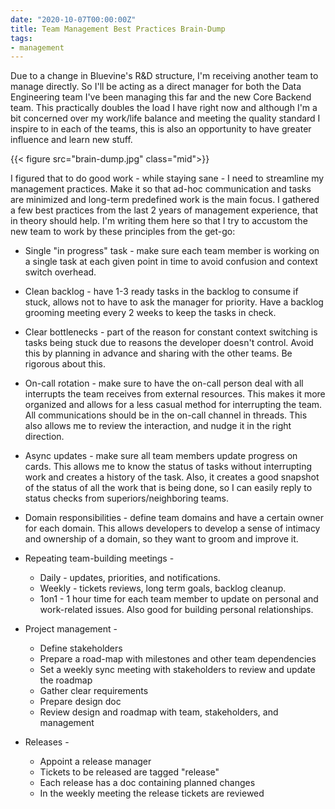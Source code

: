 ```yaml
---
date: "2020-10-07T00:00:00Z"
title: Team Management Best Practices Brain-Dump
tags:
- management
---
```


Due to a change in Bluevine's R&D structure, I'm receiving another team to manage directly. So I'll be acting as a direct manager for both the Data Engineering team I've been managing this far and the new Core Backend team. This practically doubles the load I have right now and although I'm a bit concerned over my work/life balance and meeting the quality standard I inspire to in each of the teams, this is also an opportunity to have greater influence and learn new stuff.

{{< figure src="brain-dump.jpg" class="mid">}}

I figured that to do good work - while staying sane - I need to streamline my management practices. Make it so that ad-hoc communication and tasks are minimized and long-term predefined work is the main focus. I gathered a few best practices from the last 2 years of management experience, that in theory should help. I'm writing them here so that I try to accustom the new team to work by these principles from the get-go:

- Single "in progress" task - make sure each team member is working on a single task at each given point in time to avoid confusion and context switch overhead.

- Clean backlog - have 1-3 ready tasks in the backlog to consume if stuck, allows not to have to ask the manager for priority. Have a backlog grooming meeting every 2 weeks to keep the tasks in check.

- Clear bottlenecks - part of the reason for constant context switching is tasks being stuck due to reasons the developer doesn't control. Avoid this by planning in advance and sharing with the other teams. Be rigorous about this.

- On-call rotation - make sure to have the on-call person deal with all interrupts the team receives from external resources. This makes it more organized and allows for a less casual method for interrupting the team. All communications should be in the on-call channel in threads. This also allows me to review the interaction, and nudge it in the right direction.

- Async updates - make sure all team members update progress on cards. This allows me to know the status of tasks without interrupting work and creates a history of the task. Also, it creates a good snapshot of the status of all the work that is being done, so I can easily reply to status checks from superiors/neighboring teams.

- Domain responsibilities - define team domains and have a certain owner for each domain. This allows developers to develop a sense of intimacy and ownership of a domain, so they want to groom and improve it.

- Repeating team-building meetings -
  - Daily - updates, priorities, and notifications.
  - Weekly - tickets reviews, long term goals, backlog cleanup.
  - 1on1 - 1 hour time for each team member to update on personal and work-related issues. Also good for building personal relationships.

- Project management -
  - Define stakeholders
  - Prepare a road-map with milestones and other team dependencies
  - Set a weekly sync meeting with stakeholders to review and update the roadmap
  - Gather clear requirements
  - Prepare design doc
  - Review design and roadmap with team, stakeholders, and management
  
- Releases -
  - Appoint a release manager
  - Tickets to be released are tagged "release"
  - Each release has a doc containing planned changes
  - In the weekly meeting the release tickets are reviewed

